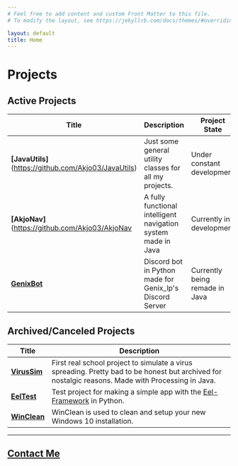 ```yaml
---
# Feel free to add content and custom Front Matter to this file.
# To modify the layout, see https://jekyllrb.com/docs/themes/#overriding-theme-defaults

layout: default
title: Home
---
```


# Projects

## Active Projects

|  Title  |  Description  |  Project State  |
| ------- | ------------- | --------------- |
| **[JavaUtils]**(https://github.com/Akjo03/JavaUtils) | Just some general utility classes for all my projects. | Under constant development |
| **[AkjoNav]**(https://github.com/Akjo03/AkjoNav | A fully functional intelligent navigation system made in Java | Currently in development |
| **[GenixBot](https://github.com/Akjo03/GenixBot)**  | Discord bot in Python made for Genix_lp's Discord Server | Currently being remade in Java |

## Archived/Canceled Projects

|  Title  |  Description  |
| ------- | ------------- |
| **[VirusSim](https://github.com/Akjo03/VirusSim)** | First real school project to simulate a virus spreading. Pretty bad to be honest but archived for nostalgic reasons. Made with Processing in Java. |
| **[EelTest](https://github.com/Akjo03/EelTest)** | Test project for making a simple app with the [Eel-Framework](https://github.com/ChrisKnott/Eel) in Python. |
| **[WinClean](https://github.com/Akjo03/WinClean)** | WinClean is used to clean and setup your new Windows 10 installation. |

___

## **[Contact Me](mailto://lukas.freckmann@gmx.ch)**
